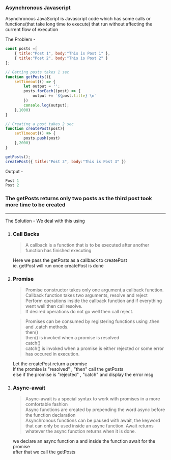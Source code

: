 ### Asynchronous Javascript

Asynchronous JavaScript is Javascript code which has some calls or functions(that take long time to execute) that run without affecting the current flow of execution

The Problem - 
```javascript
const posts =[
    { title:"Post 1", body:"This is Post 1" },
    { title:"Post 2", body:"This is Post 2" }
];

// Getting posts takes 1 sec
function getPosts(){
    setTimeout(() => {
        let output = '';
        posts.forEach((post) => {
            output += `${post.title} \n`
        })
        console.log(output);
    },1000)
}

// Creating a post takes 2 sec
function createPost(post){
    setTimeout(() => {
        posts.push(post)
    },2000)
}

getPosts();
createPost({ title:"Post 3", body:"This is Post 3" })
```
Output - 
```javascript
Post 1
Post 2

```

### The getPosts returns only two posts as the third post took more time to be created
---
The Solution - 
We deal with this using

1. ### Call Backs   

    > A callback is a function that is to be executed after another function has finished executing   
    
    Here we pass the getPosts as a callback to createPost    
    ie. getPost will run once createPost is done

1. ### Promise

    >Promise constructor takes only one argument,a callback function.\
    Callback function takes two arguments, resolve and reject\
    Perform operations inside the callback function and if everything went well then call resolve.\
    If desired operations do not go well then call reject.

    >Promises can be consumed by registering functions using .then and .catch methods.   
    then()   
    then() is invoked when a promise is resolved   
    catch()   
    catch() is invoked when a promise is either rejected or some error has occured in execution.

    Let the createPost return a promise  
    If the promise is "resolved" , "then" call the getPosts   
    else if the promise is "rejected" , "catch" and display the error msg

1. ### Async-await
    > Async-await is a special syntax to work with promises in a more comfortable fashion   
    Async functions are created by prepending the word async before the function declaration   
    Asynchronous functions can be paused with await, the keyword that can only be used inside an async function. Await returns whatever the async function returns when it is done.

    we declare an async function a and inside the function await for the promise   
    after that we call the getPosts